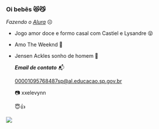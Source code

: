 ### Oi bebês 😻😼

_Fazendo o [Alura](https://www.alura.com.br)_ ☹️

- Jogo amor doce e formo casal com Castiel e Lysandre 😝
- Amo The Weeknd 🙈
- Jensen Ackles sonho de homem 👺

  _**Email de contato**_ 📬

  00001095768487sp@al.educacao.sp.gov.br

  📷 xxelevynn

  😇👍

![](https://media1.tenor.com/m/ocEDQd5kXf4AAAAC/gokublack-dbs.gif)
